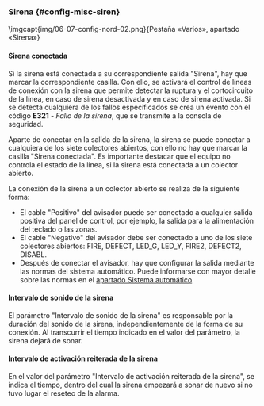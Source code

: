 ### Sirena {#config-misc-siren}

\imgcapt{img/06-07-config-nord-02.png}{Pestaña «Varios», apartado «Sirena»}

#### Sirena conectada

Si la sirena está conectada a su correspondiente salida "Sirena", hay que marcar la correspondiente casilla. Con ello, se activará el control de líneas de conexión con la sirena que permite detectar la ruptura y el cortocircuito de la línea, en caso de sirena desactivada y en caso de sirena activada. Si se detecta cualquiera de los fallos especificados se crea un evento con el código **E321** - *Fallo de la sirena*, que se transmite a la consola de seguridad.

Aparte de conectar en la salida de la sirena, la sirena se puede conectar a cualquiera de los siete colectores abiertos, con ello no hay que marcar la casilla "Sirena conectada". Es importante destacar que el equipo no controla el estado de la línea, si la sirena está conectada a un colector abierto.

La conexión de la sirena a un colector abierto se realiza de la siguiente forma:

* El cable "Positivo" del avisador puede ser conectado a cualquier salida positiva del panel de control, por ejemplo, la salida para la alimentación del teclado o las zonas.
* El cable "Negativo" del avisador debe ser conectado a uno de los siete colectores abiertos: FIRE, DEFECT, LED_G, LED_Y, FIRE2, DEFECT2, DISABL.
* Después de conectar el avisador, hay que configurar la salida mediante las normas del sistema automático. Puede informarse con mayor detalle sobre las normas en el [apartado Sistema automático](#config-automation)

#### Intervalo de sonido de la sirena

El parámetro "Intervalo de sonido de la sirena" es responsable por la duración del sonido de la sirena, independientemente de la forma de su conexión. Al transcurrir el tiempo indicado en el valor del parámetro, la sirena dejará de sonar.

#### Intervalo de activación reiterada de la sirena

En el valor del parámetro "Intervalo de activación reiterada de la sirena", se indica el tiempo, dentro del cual la sirena empezará a sonar de nuevo si no tuvo lugar el reseteo de la alarma.
